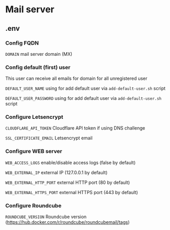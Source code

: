 # Mail server

## .env
### Config FQDN

`DOMAIN` mail server domain (MX)

### Config default (first) user
This user can receive all emails for domain for all unregistered user

`DEFAULT_USER_NAME` using for add default user via `add-default-user.sh` script

`DEFAULT_USER_PASSWORD` using for add default user via `add-default-user.sh` script

### Configure Letsencrypt
`CLOUDFLARE_API_TOKEN` Cloudflare API token if using DNS challenge

`SSL_CERTIFICATE_EMAIL` Letsencrypt email

### Configure WEB server
`WEB_ACCESS_LOGS` enable/disable access logs (false by default)

`WEB_EXTERNAL_IP` external IP (127.0.0.1 by default)

`WEB_EXTERNAL_HTTP_PORT` external HTTP port (80 by default)

`WEB_EXTERNAL_HTTPS_PORT` external HTTPS port (443 by default)

### Configure Roundcube
`ROUNDCUBE_VERSION` Roundcube version (https://hub.docker.com/r/roundcube/roundcubemail/tags)

## 